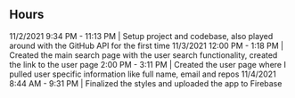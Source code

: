 ## Hours

11/2/2021
    9:34 PM - 11:13 PM | Setup project and codebase, also played around with the GitHub API for the first time
11/3/2021
    12:00 PM - 1:18 PM | Created the main search page with the user search functionality, created the link to the user page
    2:00 PM - 3:11 PM | Created the user page where I pulled user specific information like full name, email and repos
11/4/2021
    8:44 AM - 9:31 PM | Finalized the styles and uploaded the app to Firebase